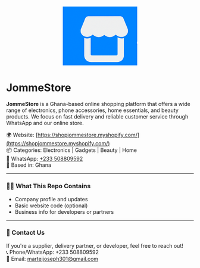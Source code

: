 <p align="center">
  <img src="JommeStore logo.png" alt="JommeStore Logo" width="200"/>
</p>

# JommeStore

**JommeStore** is a Ghana-based online shopping platform that offers a wide range of electronics, phone accessories, home essentials, and beauty products. We focus on fast delivery and reliable customer service through WhatsApp and our online store.

🌍 Website: [https://shopjommestore.myshopify.com/](https://shopjommestore.myshopify.com/)  
📦 Categories: Electronics | Gadgets | Beauty | Home  
📱 WhatsApp: [+233 508809592](https://wa.me/233508809592)  
📍 Based in: Ghana  

---

### 👨‍💻 What This Repo Contains

- Company profile and updates  
- Basic website code (optional)  
- Business info for developers or partners  

---

### 📌 Contact Us

If you're a supplier, delivery partner, or developer, feel free to reach out!  
📞 Phone/WhatsApp: +233 508809592  
📧 Email: marteijoseph301@gmail.com
<meta name="google-site-verification" content="fG87A1mOBL2b-EjHr99xzmkenP6BZT5muuhZuhBoJCU" />
